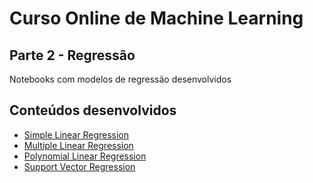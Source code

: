 # Curso Online de Machine Learning

## Parte 2 - Regressão

Notebooks com modelos de regressão desenvolvidos

## Conteúdos desenvolvidos

 - [Simple Linear Regression](section1-simple-linear-regression/simple_linear_regression.ipynb)
 - [Multiple Linear Regression](section2-multiple-linear-regression/multiple_linear_regression.ipynb)
 - [Polynomial Linear Regression](section3-polynomial-linear-regression/polynomial_linear_regression.ipynb)
 - [Support Vector Regression](section4-support-vector-regression/support_vector_regression.ipynb)